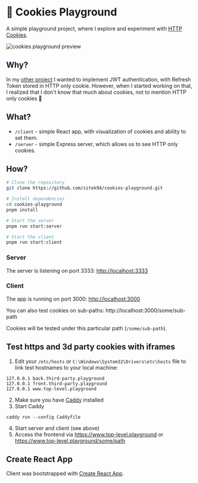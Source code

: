 # 🍪 Cookies Playground

A simple playground project, where I explore and experiment with [HTTP Cookies](https://developer.mozilla.org/en-US/docs/Web/HTTP/Cookies).

![cookies playground preview](https://user-images.githubusercontent.com/58401630/156927705-eb153ce3-41e1-41d8-b9cc-b621c0528bd3.png)

## Why?

In my [other project](https://github.com/sitek94/jwt-refresh-token-demo) I wanted to implement JWT authentication, 
with Refresh Token stored in HTTP only cookie. However, when I started working on that, I realized that I don't know
that much about cookies, not to mention HTTP only cookies 🙊

## What?

- `/client` - simple React app, with visualization of cookies and ability to set them.
- `/server` - simple Express server, which allows us to see HTTP only cookies.

## How?

```bash
# Clone the repository
git clone https://github.com/sitek94/cookies-playground.git

# Install dependencies
cd cookies-playground
pnpm install

# Start the server
pnpm run start:server 

# Start the client
pnpm run start:client
```

### Server

The server is listening on port 3333:
[http://localhost:3333](http://localhost:3333)

### Client

The app is running on port 3000:
[http://localhost:3000](http://localhost:3000)

You can also test cookies on sub-paths: http://localhost:3000/some/sub-path

Cookies will be tested under this particular path (`/some/sub-path`).

## Test https and 3d party cookies with iframes

1. Edit your `/etc/hosts` or `C:\Windows\System32\Drivers\etc\hosts` file to link test hostnames to your local machine: 
```shell
127.0.0.1 back.third-party.playground
127.0.0.1 front.third-party.playground
127.0.0.1 www.top-level.playground
```
2. Make sure you have [Caddy](https://caddyserver.com/docs/install) installed
3. Start Caddy
```shell
caddy run --config Caddyfile
```
4. Start server and client (see above)
5. Access the frontend via https://www.top-level.playground or https://www.top-level.playground/some/path

## Create React App

Client was bootstrapped with [Create React App](https://github.com/facebook/create-react-app).

